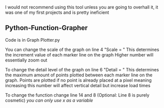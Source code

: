I would not recommend using this tool unless you are going to overhall it, it was one of my first projects and is pretty ineficient

## Python-Function-Grapher

Code is in Graph Plotter.py

You can change the scale of the graph on line 4 "Scale = " This determines the increment value of each marker line on the graph
Higher number will essentially zoom out

To change the detail level of the graph on line 6 "Detail = " This determines the maximum amount of points plotted between
each marker line on the graph. 
Points are plotted if no point is already placed at a pixel meaning increasing this number will affect vertical detail but increase load times

To change the function change line 14 and 8 (Optional: Line 8 is purely cosmetic) *you can only use x as a variable*
